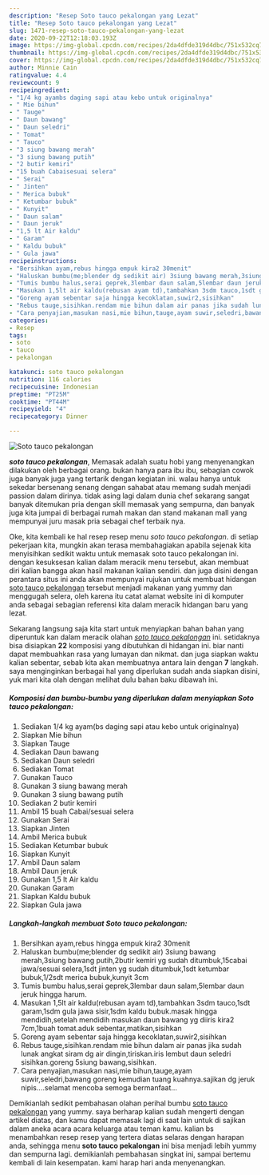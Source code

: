 ```yaml
---
description: "Resep Soto tauco pekalongan yang Lezat"
title: "Resep Soto tauco pekalongan yang Lezat"
slug: 1471-resep-soto-tauco-pekalongan-yang-lezat
date: 2020-09-22T12:18:03.193Z
image: https://img-global.cpcdn.com/recipes/2da4dfde319d4dbc/751x532cq70/soto-tauco-pekalongan-foto-resep-utama.jpg
thumbnail: https://img-global.cpcdn.com/recipes/2da4dfde319d4dbc/751x532cq70/soto-tauco-pekalongan-foto-resep-utama.jpg
cover: https://img-global.cpcdn.com/recipes/2da4dfde319d4dbc/751x532cq70/soto-tauco-pekalongan-foto-resep-utama.jpg
author: Minnie Cain
ratingvalue: 4.4
reviewcount: 9
recipeingredient:
- "1/4 kg ayambs daging sapi atau kebo untuk originalnya"
- " Mie bihun"
- " Tauge"
- " Daun bawang"
- " Daun seledri"
- " Tomat"
- " Tauco"
- "3 siung bawang merah"
- "3 siung bawang putih"
- "2 butir kemiri"
- "15 buah Cabaisesuai selera"
- " Serai"
- " Jinten"
- " Merica bubuk"
- " Ketumbar bubuk"
- " Kunyit"
- " Daun salam"
- " Daun jeruk"
- "1,5 lt Air kaldu"
- " Garam"
- " Kaldu bubuk"
- " Gula jawa"
recipeinstructions:
- "Bersihkan ayam,rebus hingga empuk kira2 30menit"
- "Haluskan bumbu(me;blender dg sedikit air) 3siung bawang merah,3siung bawang putih,2butir kemiri yg sudah ditumbuk,15cabai jawa/sesuai selera,1sdt jinten yg sudah ditumbuk,1sdt ketumbar bubuk,1/2sdt merica bubuk,kunyit 3cm"
- "Tumis bumbu halus,serai geprek,3lembar daun salam,5lembar daun jeruk hingga harum."
- "Masukan 1,5lt air kaldu(rebusan ayam td),tambahkan 3sdm tauco,1sdt garam,1sdm gula jawa sisir,1sdm kaldu bubuk.masak hingga mendidih,setelah mendidih masukan daun bawang yg diiris kira2 7cm,1buah tomat.aduk sebentar,matikan,sisihkan"
- "Goreng ayam sebentar saja hingga kecoklatan,suwir2,sisihkan"
- "Rebus tauge,sisihkan.rendam mie bihun dalam air panas jika sudah lunak angkat siram dg air dingin,tiriskan.iris lembut daun seledri sisihkan.goreng 5siung bawang,sisihkan."
- "Cara penyajian,masukan nasi,mie bihun,tauge,ayam suwir,seledri,bawang goreng kemudian tuang kuahnya.sajikan dg jeruk nipis....selamat mencoba semoga bermanfaat..."
categories:
- Resep
tags:
- soto
- tauco
- pekalongan

katakunci: soto tauco pekalongan 
nutrition: 116 calories
recipecuisine: Indonesian
preptime: "PT25M"
cooktime: "PT44M"
recipeyield: "4"
recipecategory: Dinner

---
```



![Soto tauco pekalongan](https://img-global.cpcdn.com/recipes/2da4dfde319d4dbc/751x532cq70/soto-tauco-pekalongan-foto-resep-utama.jpg)

<b><i>soto tauco pekalongan</i></b>, Memasak adalah suatu hobi yang menyenangkan dilakukan oleh berbagai orang. bukan hanya para ibu ibu, sebagian cowok juga banyak juga yang tertarik dengan kegiatan ini. walau hanya untuk sekedar bersenang senang dengan sahabat atau memang sudah menjadi passion dalam dirinya. tidak asing lagi dalam dunia chef sekarang sangat banyak ditemukan pria dengan skill memasak yang sempurna, dan banyak juga kita jumpai di berbagai rumah makan dan stand makanan mall yang mempunyai juru masak pria sebagai chef terbaik nya.

Oke, kita kembali ke hal resep resep menu <i>soto tauco pekalongan</i>. di setiap pekerjaan kita, mungkin akan terasa membahagiakan apabila sejenak kita menyisihkan sedikit waktu untuk memasak soto tauco pekalongan ini. dengan kesuksesan kalian dalam meracik menu tersebut, akan membuat diri kalian bangga akan hasil makanan kalian sendiri. dan juga disini dengan perantara situs ini anda akan mempunyai rujukan untuk membuat hidangan <u>soto tauco pekalongan</u> tersebut menjadi makanan yang yummy dan menggugah selera, oleh karena itu catat alamat website ini di komputer anda sebagai sebagian referensi kita dalam meracik hidangan baru yang lezat.




Sekarang langsung saja kita start untuk menyiapkan bahan bahan yang diperuntuk kan dalam meracik olahan <u><i>soto tauco pekalongan</i></u> ini. setidaknya bisa disiapkan <b>22</b> komposisi yang dibutuhkan di hidangan ini. biar nanti dapat membuahkan rasa yang lumayan dan nikmat. dan juga siapkan waktu kalian sebentar, sebab kita akan membuatnya antara lain dengan <b>7</b> langkah. saya menginginkan berbagai hal yang diperlukan sudah anda siapkan disini, yuk mari kita olah dengan melihat dulu bahan baku dibawah ini.

<!--inarticleads1-->

##### Komposisi dan bumbu-bumbu yang diperlukan dalam menyiapkan Soto tauco pekalongan:

1. Sediakan 1/4 kg ayam(bs daging sapi atau kebo untuk originalnya)
1. Siapkan  Mie bihun
1. Siapkan  Tauge
1. Sediakan  Daun bawang
1. Sediakan  Daun seledri
1. Sediakan  Tomat
1. Gunakan  Tauco
1. Gunakan 3 siung bawang merah
1. Gunakan 3 siung bawang putih
1. Sediakan 2 butir kemiri
1. Ambil 15 buah Cabai/sesuai selera
1. Gunakan  Serai
1. Siapkan  Jinten
1. Ambil  Merica bubuk
1. Sediakan  Ketumbar bubuk
1. Siapkan  Kunyit
1. Ambil  Daun salam
1. Ambil  Daun jeruk
1. Gunakan 1,5 lt Air kaldu
1. Gunakan  Garam
1. Siapkan  Kaldu bubuk
1. Siapkan  Gula jawa




<!--inarticleads2-->

##### Langkah-langkah membuat Soto tauco pekalongan:

1. Bersihkan ayam,rebus hingga empuk kira2 30menit
1. Haluskan bumbu(me;blender dg sedikit air) 3siung bawang merah,3siung bawang putih,2butir kemiri yg sudah ditumbuk,15cabai jawa/sesuai selera,1sdt jinten yg sudah ditumbuk,1sdt ketumbar bubuk,1/2sdt merica bubuk,kunyit 3cm
1. Tumis bumbu halus,serai geprek,3lembar daun salam,5lembar daun jeruk hingga harum.
1. Masukan 1,5lt air kaldu(rebusan ayam td),tambahkan 3sdm tauco,1sdt garam,1sdm gula jawa sisir,1sdm kaldu bubuk.masak hingga mendidih,setelah mendidih masukan daun bawang yg diiris kira2 7cm,1buah tomat.aduk sebentar,matikan,sisihkan
1. Goreng ayam sebentar saja hingga kecoklatan,suwir2,sisihkan
1. Rebus tauge,sisihkan.rendam mie bihun dalam air panas jika sudah lunak angkat siram dg air dingin,tiriskan.iris lembut daun seledri sisihkan.goreng 5siung bawang,sisihkan.
1. Cara penyajian,masukan nasi,mie bihun,tauge,ayam suwir,seledri,bawang goreng kemudian tuang kuahnya.sajikan dg jeruk nipis....selamat mencoba semoga bermanfaat...




Demikianlah sedikit pembahasan olahan perihal bumbu <u>soto tauco pekalongan</u> yang yummy. saya berharap kalian sudah mengerti dengan artikel diatas, dan kamu dapat memasak lagi di saat lain untuk di sajikan dalam aneka acara acara keluarga atau teman kamu. kalian bs menambahkan resep resep yang tertera diatas selaras dengan harapan anda, sehingga menu <b>soto tauco pekalongan</b> ini bisa menjadi lebih yummy dan sempurna lagi. demikianlah pembahasan singkat ini, sampai bertemu kembali di lain kesempatan. kami harap hari anda menyenangkan.
